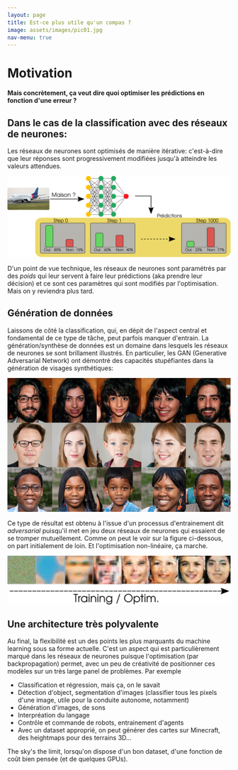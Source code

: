 ```yaml
---
layout: page
title: Est-ce plus utile qu'un compas ?
image: assets/images/pic01.jpg
nav-menu: true
---
```


# Motivation 

**Mais concrètement, ça veut dire quoi optimiser les prédictions en fonction d'une erreur ?** 

## Dans le cas de la classification avec des réseaux de neurones: 

Les réseaux de neurones sont optimisés de manière itérative: c'est-à-dire que leur réponses sont progressivement modifiées jusqu'à atteindre les valeurs attendues. 

<center>
<img src="assets/images/motivation/ml2.png">
</center>


D'un point de vue technique, les réseaux de neurones sont paramétrés par des *poids* qui leur servent à faire leur prédictions (aka prendre leur décision) et ce sont ces paramètres qui sont modifiés par l'optimisation. Mais on y reviendra plus tard. 

## Génération de données

Laissons de côté la classification, qui, en dépit de l'aspect central et fondamental de ce type de tâche, peut parfois manquer d'entrain. La génération/synthèse de données est un domaine dans lesquels les réseaux de neurones se sont brillament illustrés. En particulier, les GAN (Generative Adversarial Network) ont démontré des capacités stupéfiantes dans la génération de visages synthétiques: 

<center>
<img src="assets/images/motivation/stylegan.png">
</center>

Ce type de résultat est obtenu à l'issue d'un processus d'entrainement dit *adversarial* puisqu'il met en jeu deux réseaux de neurones qui essaient de se tromper mutuellement. Comme on peut le voir sur la figure ci-dessous, on part initialement de loin. Et l'optimisation non-linéaire, ça marche.


<center>
<img src="assets/images/motivation/gan.png">
</center>


## Une architecture très polyvalente

Au final, la flexibilité est un des points les plus marquants du machine learning sous sa forme actuelle. C'est un aspect qui est particulièrement marqué dans les réseaux de neurones puisque l'optimisation (par backpropagation) permet, avec un peu de créativité de positionner ces modèles sur un très large panel de problèmes. Par exemple 

* Classification et régression, mais ça, on le savait 
* Détection d'object, segmentation d'images (classifier tous les pixels d'une image, utile pour la conduite autonome, notamment)
* Génération d'images, de sons 
* Interpréation du langage
* Contrôle et commande de robots, entrainement d'agents 
* Avec un dataset approprié, on peut générer des cartes sur Minecraft, des heightmaps pour des terrains 3D... 

The sky's the limit, lorsqu'on dispose d'un bon dataset, d'une fonction de coût bien pensée (et de quelques GPUs). 